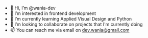 - 👋 Hi, I’m @wania-dev
- 👀 I’m interested in frontend development
- 🌱 I’m currently learning Applied Visual Design and Python
- 💞️ I’m looking to collaborate on projects that I'm currently doing
- 📫 You can reach me via email on dev.wania@gmail.com
